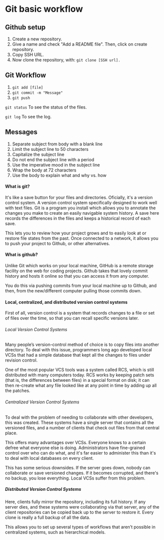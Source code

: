 # Git basic workflow

## Github setup

1. Create a new repository.
2. Give a name and check "Add a README file". Then, click on create repository.
3. Copy SSH URL.
4. Now clone the repository, with:
`git clone [SSH url].`

## Git Workflow

1. `git add [file]`
2. `git commit -m "Message"`
3. `git push`

`git status` To see the status of the files.

`git log` To see the log.

## Messages

1. Separate subject from body with a blank line
2. Limit the subject line to 50 characters
3. Capitalize the subject line
4. Do not end the subject line with a period
5. Use the imperative mood in the subject line
7. Wrap the body at 72 characters
8. Use the body to explain what and why vs. how

#### What is git? 
It's like a save button for your files and directories. Oficially, it's a
version control system. A version control system specifically designed to 
work well with text files. Git is a program you install which allows you to 
annotate the changes you make to create an easily navigable system history. A save here 
records the differences in the files and keeps a historical record of each save. 

This lets you to review how your project grows and to easily look at or restore
file states from the past. Once connected to a network, it allows you to push
your project to Github, or other alternatives.

#### What is github?
Unlike Git which works on your local machine, GitHub is a remote storage facility
on the web for coding projects. Github takes that lovely commit history and hosts 
it online so that you can access it from any computer. 

You do this via pushing commits from your local machine up to Github, and then, 
from the new/different computer pulling those commits down.

#### Local, centralized, and distributed version control systems
First of all, version control is a system that records changes to a file or
set of files over the time, so that you can recall specific versions later.

###### Local Version Control Systems
Many people’s version-control method of choice is to copy files into another 
directory. To deal with this issue, programmers long ago developed local VCSs 
that had a simple database that kept all the changes to files under revision 
control.

One of the most popular VCS tools was a system called RCS, which is still 
distributed with many computers today. RCS works by keeping patch sets 
(that is, the differences between files) in a special format on disk; 
it can then re-create what any file looked like at any point in time by 
adding up all the patches.

###### Centralized Version Control Systems
To deal with the problem of needing to collaborate with other developers,
this was created. These systems have a single server that contains all the
versioned files, and a number of clients that check out files from that 
central place. 

This offers many advantages over VCSs. Everyone knows to a certain defree what
everyone else is doing. Administrators have fine-grained control over who can
do what, and it's far easier to administer this than it's to deal with local
databases on every client.

This has some serious downsides. If the server goes down, nobody can collaborate
or save versioned changes. If it becomes corrupted, and there's no backup, you
lose everything. Local VCSs suffer from this problem.

##### Distributed Version Control Systems
Here, clients fully mirror the repository, including its full history. If any 
server dies, and these systems were collaborating via that server, any of the 
client repositories can be copied back up to the server to restore it. Every 
clone is really a full backup of all the data.

This allows you to set up several types of workflows that aren’t possible in 
centralized systems, such as hierarchical models.


